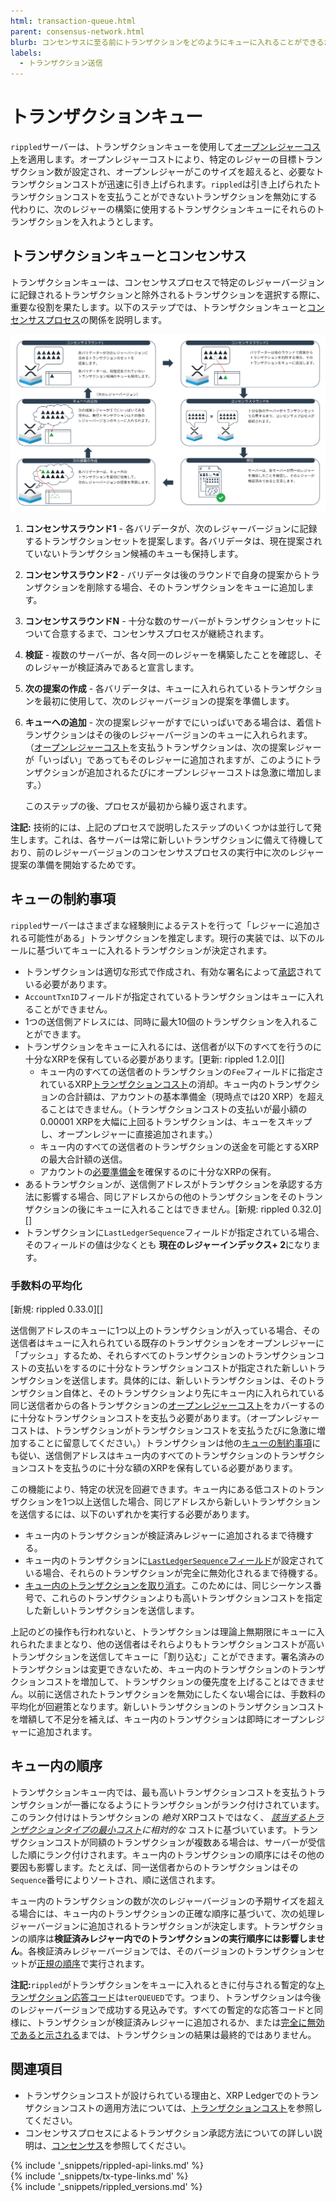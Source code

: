 ```yaml
---
html: transaction-queue.html
parent: consensus-network.html
blurb: コンセンサスに至る前にトランザクションをどのようにキューに入れることができるか説明します。
labels:
  - トランザクション送信
---
```

# トランザクションキュー

`rippled`サーバーは、トランザクションキューを使用して[オープンレジャーコスト](transaction-cost.html#オープンレジャーコスト)を適用します。オープンレジャーコストにより、特定のレジャーの目標トランザクション数が設定され、オープンレジャーがこのサイズを超えると、必要なトランザクションコストが迅速に引き上げられます。`rippled`は引き上げられたトランザクションコストを支払うことができないトランザクションを無効にする代わりに、次のレジャーの構築に使用するトランザクションキューにそれらのトランザクションを入れようとします。

## トランザクションキューとコンセンサス

トランザクションキューは、コンセンサスプロセスで特定のレジャーバージョンに記録されるトランザクションと除外されるトランザクションを選択する際に、重要な役割を果たします。以下のステップでは、トランザクションキューと[コンセンサスプロセス](consensus.html)の関係を説明します。

[![トランザクションキューとコンセンサスの図](img/consensus-with-queue.ja.png)](img/consensus-with-queue.ja.png)

1. **コンセンサスラウンド1** - 各バリデータが、次のレジャーバージョンに記録するトランザクションセットを提案します。各バリデータは、現在提案されていないトランザクション候補のキューも保持します。

2. **コンセンサスラウンド2** - バリデータは後のラウンドで自身の提案からトランザクションを削除する場合、そのトランザクションをキューに追加します。

3. **コンセンサスラウンドN** - 十分な数のサーバーがトランザクションセットについて合意するまで、コンセンサスプロセスが継続されます。

4. **検証** - 複数のサーバーが、各々同一のレジャーを構築したことを確認し、そのレジャーが検証済みであると宣言します。

5. **次の提案の作成** - 各バリデータは、キューに入れられているトランザクションを最初に使用して、次のレジャーバージョンの提案を準備します。

6. **キューへの追加** - 次の提案レジャーがすでにいっぱいである場合は、着信トランザクションはその後のレジャーバージョンのキューに入れられます。（[オープンレジャーコスト](transaction-cost.html#オープンレジャーコスト)を支払うトランザクションは、次の提案レジャーが「いっぱい」であってもそのレジャーに追加されますが、このようにトランザクションが追加されるたびにオープンレジャーコストは急激に増加します。）

    このステップの後、プロセスが最初から繰り返されます。

**注記:** 技術的には、上記のプロセスで説明したステップのいくつかは並行して発生します。これは、各サーバーは常に新しいトランザクションに備えて待機しており、前のレジャーバージョンのコンセンサスプロセスの実行中に次のレジャー提案の準備を開始するためです。

## キューの制約事項

`rippled`サーバーはさまざまな経験則によるテストを行って「レジャーに追加される可能性がある」トランザクションを推定します。現行の実装では、以下のルールに基づいてキューに入れるトランザクションが決定されます。

- トランザクションは適切な形式で作成され、有効な署名によって[承認](transaction-basics.html#トランザクションの承認)されている必要があります。
- `AccountTxnID`フィールドが指定されているトランザクションはキューに入れることができません。
- 1つの送信側アドレスには、同時に最大10個のトランザクションを入れることができます。
- トランザクションをキューに入れるには、送信者が以下のすべてを行うのに十分なXRPを保有している必要があります。[更新: rippled 1.2.0][]
    - キュー内のすべての送信者のトランザクションの`Fee`フィールドに指定されているXRP[トランザクションコスト](transaction-cost.html)の消却。キュー内のトランザクションの合計額は、アカウントの基本準備金（現時点では20 XRP）を超えることはできません。（トランザクションコストの支払いが最小額の0.00001 XRPを大幅に上回るトランザクションは、キューをスキップし、オープンレジャーに直接追加されます。）
    - キュー内のすべての送信者のトランザクションの送金を可能とするXRPの最大合計額の送信。
    - アカウントの[必要準備金](reserves.html)を確保するのに十分なXRPの保有。
- あるトランザクションが、送信側アドレスがトランザクションを承認する方法に影響する場合、同じアドレスからの他のトランザクションをそのトランザクションの後にキューに入れることはできません。[新規: rippled 0.32.0][]
- トランザクションに`LastLedgerSequence`フィールドが指定されている場合、そのフィールドの値は少なくとも **現在のレジャーインデックス+ 2**になります。

### 手数料の平均化

[新規: rippled 0.33.0][]

送信側アドレスのキューに1つ以上のトランザクションが入っている場合、その送信者はキューに入れられている既存のトランザクションをオープンレジャーに「プッシュ」するため、それらすべてのトランザクションのトランザクションコストの支払いをするのに十分なトランザクションコストが指定された新しいトランザクションを送信します。具体的には、新しいトランザクションは、そのトランザクション自体と、そのトランザクションより先にキュー内に入れられている同じ送信者からの各トランザクションの[オープンレジャーコスト](transaction-cost.html#オープンレジャーコスト)をカバーするのに十分なトランザクションコストを支払う必要があります。（オープンレジャーコストは、トランザクションがトランザクションコストを支払うたびに急激に増加することに留意してください。）トランザクションは他の[キューの制約事項](#キューの制約事項)にも従い、送信側アドレスはキュー内のすべてのトランザクションのトランザクションコストを支払うのに十分な額のXRPを保有している必要があります。

この機能により、特定の状況を回避できます。キュー内にある低コストのトランザクションを1つ以上送信した場合、同じアドレスから新しいトランザクションを送信するには、以下のいずれかを実行する必要があります。

* キュー内のトランザクションが検証済みレジャーに追加されるまで待機する。
* キュー内のトランザクションに[`LastLedgerSequence`フィールド](reliable-transaction-submission.html#lastledgersequence)が設定されている場合、それらのトランザクションが完全に無効化されるまで待機する。
* [キュー内のトランザクションを取り消す](cancel-or-skip-a-transaction.html)。このためには、同じシーケンス番号で、これらのトランザクションよりも高いトランザクションコストを指定した新しいトランザクションを送信します。

上記のどの操作も行われないと、トランザクションは理論上無期限にキューに入れられたままとなり、他の送信者はそれらよりもトランザクションコストが高いトランザクションを送信してキューに「割り込む」ことができます。署名済みのトランザクションは変更できないため、キュー内のトランザクションのトランザクションコストを増加して、トランザクションの優先度を上げることはできません。以前に送信されたトランザクションを無効にしたくない場合には、手数料の平均化が回避策となります。新しいトランザクションのトランザクションコストを増額して不足分を補えば、キュー内のトランザクションは即時にオープンレジャーに追加されます。

## キュー内の順序

トランザクションキュー内では、最も高いトランザクションコストを支払うトランザクションが一番になるようにトランザクションがランク付けされています。このランク付けはトランザクションの _絶対_ XRPコストではなく、 _[該当するトランザクションタイプの最小コスト](transaction-cost.html#特別なトランザクションコスト)に相対的な_ コストに基づいています。トランザクションコストが同額のトランザクションが複数ある場合は、サーバーが受信した順にランク付けされます。キュー内のトランザクションの順序にはその他の要因も影響します。たとえば、同一送信者からのトランザクションはその`Sequence`番号によりソートされ、順に送信されます。

キュー内のトランザクションの数が次のレジャーバージョンの予期サイズを超える場合には、キュー内のトランザクションの正確な順序に基づいて、次の処理レジャーバージョンに追加されるトランザクションが決定します。トランザクションの順序は**検証済みレジャー内でのトランザクションの実行順序には影響しません**。各検証済みレジャーバージョンでは、そのバージョンのトランザクションセットが[正規の順序](consensus.html#検証の計算と共有)で実行されます。

**注記:**`rippled`がトランザクションをキューに入れるときに付与される暫定的な[トランザクション応答コード](transaction-results.html)は`terQUEUED`です。つまり、トランザクションは今後のレジャーバージョンで成功する見込みです。すべての暫定的な応答コードと同様に、トランザクションが検証済みレジャーに追加されるか、または[完全に無効であると示される](finality-of-results.html)までは、トランザクションの結果は最終的ではありません。


## 関連項目

- トランザクションコストが設けられている理由と、XRP Ledgerでのトランザクションコストの適用方法については、[トランザクションコスト](transaction-cost.html)を参照してください。
- コンセンサスプロセスによるトランザクション承認方法についての詳しい説明は、[コンセンサス](consensus.html)を参照してください。


<!--{# common link defs #}-->
{% include '_snippets/rippled-api-links.md' %}			
{% include '_snippets/tx-type-links.md' %}			
{% include '_snippets/rippled_versions.md' %}
